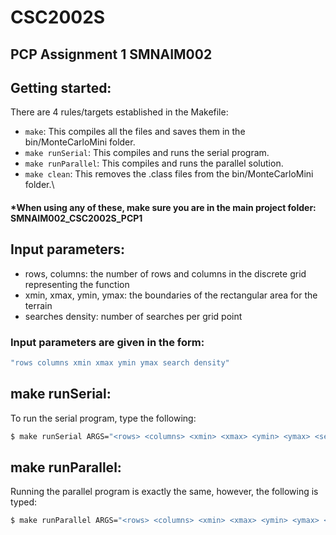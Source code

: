 # CSC2002S 
## PCP Assignment 1 SMNAIM002

## Getting started:
There are 4 rules/targets established in the Makefile:
* ```make```: This compiles all the files and saves them in the bin/MonteCarloMini folder.
* ```make runSerial```: This compiles and runs the serial program. 
* ```make runParallel```: This compiles and runs the parallel solution.
* ```make clean```: This removes the .class files from the bin/MonteCarloMini folder.\
#### *When using any of these, make sure you are in the main project folder: SMNAIM002_CSC2002S_PCP1

## Input parameters:
* rows, columns: the number of rows and columns in the discrete grid representing the function
* xmin, xmax, ymin, ymax: the boundaries of the rectangular area for the terrain
* searches density: number of searches per grid point
### Input parameters are given in the form:
```bash
"rows columns xmin xmax ymin ymax search density" 
```

## make runSerial:
To run the serial program, type the following:
```bash
$ make runSerial ARGS="<rows> <columns> <xmin> <xmax> <ymin> <ymax> <search density>"
```


## make runParallel:
Running the parallel program is exactly the same, however, the following is typed:
```bash
$ make runParallel ARGS="<rows> <columns> <xmin> <xmax> <ymin> <ymax> <search density>"
```


